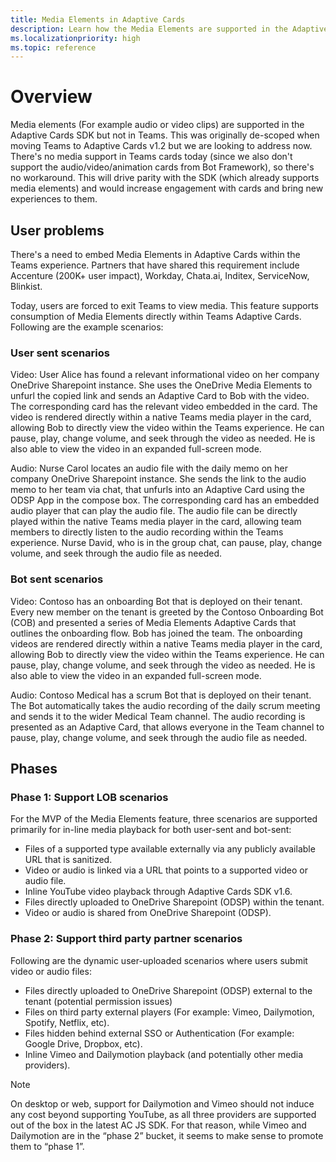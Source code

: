 ```yaml
---
title: Media Elements in Adaptive Cards
description: Learn how the Media Elements are supported in the Adaptive Cards SDK and support consumption directly within Microsoft Teams Adaptive Cards.
ms.localizationpriority: high
ms.topic: reference
---
```


# Overview

Media elements (For example audio or video clips) are supported in the Adaptive Cards SDK but not in Teams. This was originally de-scoped when moving Teams to Adaptive Cards v1.2 but we are looking to address now. There's no media support in Teams cards today (since we also don't support the audio/video/animation cards from Bot Framework), so there's no workaround. This will drive parity with the SDK (which already supports media elements) and would increase engagement with cards and bring new experiences to them.

## User problems

There's a need to embed Media Elements in Adaptive Cards within the Teams experience. Partners that have shared this requirement include Accenture (200K+ user impact), Workday, Chata.ai, Inditex, ServiceNow, Blinkist.

Today, users are forced to exit Teams to view media. This feature supports consumption of Media Elements directly within Teams Adaptive Cards. Following are the example scenarios:

### User sent scenarios

Video: User Alice has found a relevant informational video on her company OneDrive Sharepoint instance. She uses the OneDrive Media Elements to unfurl the copied link and sends an Adaptive Card to Bob with the video. The corresponding card has the relevant video embedded in the card. The video is rendered directly within a native Teams media player in the card, allowing Bob to directly view the video within the Teams experience. He can pause, play, change volume, and seek through the video as needed. He is also able to view the video in an expanded full-screen mode.  

Audio: Nurse Carol locates an audio file with the daily memo on her company OneDrive Sharepoint instance. She sends the link to the audio memo to her team via chat, that unfurls into an Adaptive Card using the ODSP App in the compose box. The corresponding card has an embedded audio player that can play the audio file. The audio file can be directly played within the native Teams media player in the card, allowing team members to directly listen to the audio recording within the Teams experience. Nurse David, who is in the group chat, can pause, play, change volume, and seek through the audio file as needed.

### Bot sent scenarios

Video: Contoso has an onboarding Bot that is deployed on their tenant. Every new member on the tenant is greeted by the Contoso Onboarding Bot (COB) and presented a series of Media Elements Adaptive Cards that outlines the onboarding flow. Bob has joined the team. The onboarding videos are rendered directly within a native Teams media player in the card, allowing Bob to directly view the video within the Teams experience. He can pause, play, change volume, and seek through the video as needed. He is also able to view the video in an expanded full-screen mode.

Audio: Contoso Medical has a scrum Bot that is deployed on their tenant. The Bot automatically takes the audio recording of the daily scrum meeting and sends it to the wider Medical Team channel. The audio recording is presented as an Adaptive Card, that allows everyone in the Team channel to pause, play, change volume, and seek through the audio file as needed.

## Phases

### Phase 1: Support LOB scenarios

For the MVP of the Media Elements feature, three scenarios are supported primarily for in-line media playback for both user-sent and bot-sent:

* Files of a supported type available externally via any publicly available URL that is sanitized.
* Video or audio is linked via a URL that points to a supported video or audio file.
* Inline YouTube video playback through Adaptive Cards SDK v1.6.
* Files directly uploaded to OneDrive Sharepoint (ODSP) within the tenant.
* Video or audio is shared from OneDrive Sharepoint (ODSP).

### Phase 2: Support third party partner scenarios

Following are the dynamic user-uploaded scenarios where users submit video or audio files:

* Files directly uploaded to OneDrive Sharepoint (ODSP) external to the tenant (potential permission issues)  
* Files on third party external players (For example: Vimeo, Dailymotion, Spotify, Netflix, etc).
* Files hidden behind external SSO or Authentication (For example: Google Drive, Dropbox, etc).
* Inline Vimeo and Dailymotion playback (and potentially other media providers).

> [!NOTE]
> On desktop or web, support for Dailymotion and Vimeo should not induce any cost beyond supporting YouTube, as all three providers are supported out of the box in the latest AC JS SDK.
> For that reason, while Vimeo and Dailymotion are in the “phase 2” bucket, it seems to make sense to promote them to “phase 1”.